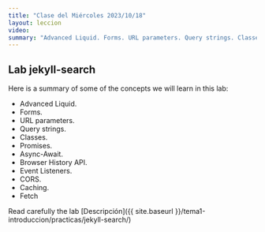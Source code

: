 ```yaml
---
title: "Clase del Miércoles 2023/10/18"
layout: leccion
video: 
summary: "Advanced Liquid. Forms. URL parameters. Query strings. Classes. Promises. Async-Await. Browser History API. Event Listeners. CORS. Caching. Fetch"
---
```


## Lab jekyll-search

Here is a summary of some of the concepts we will learn in this lab:

- Advanced Liquid. 
- Forms. 
- URL parameters. 
- Query strings. 
- Classes. 
- Promises. 
- Async-Await. 
- Browser History API. 
- Event Listeners. 
- CORS. 
- Caching. 
- Fetch

Read carefully the lab [Descripción]({{ site.baseurl }}/tema1-introduccion/practicas/jekyll-search/)


<!--
## Video 

* <a href="{{page.video}}">Clase</a>
{ % include video provider="google-drive" id="" % }

-->


